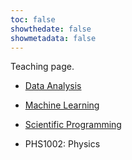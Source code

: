 ```yaml
---
toc: false
showthedate: false
showmetadata: false
---
```



Teaching page.


- [Data Analysis](data-analysis/)

- [Machine Learning](machine-learning/)

- [Scientific Programming](scientific-programming/)

- PHS1002: Physics



